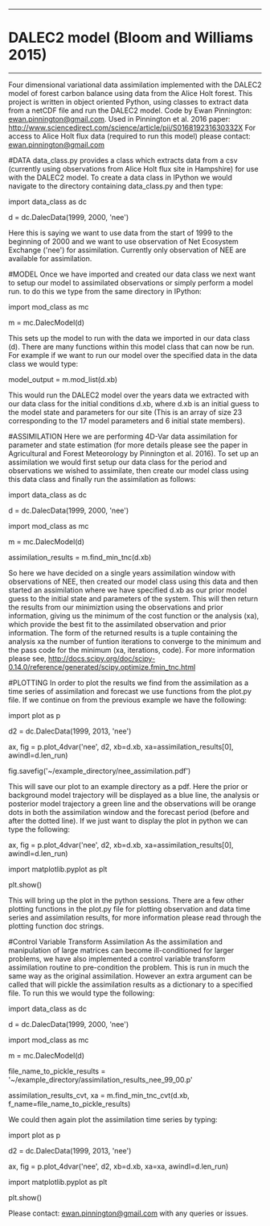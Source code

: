 

------------------------------------------------------------------------------
# DALEC2 model (Bloom and Williams 2015)
------------------------------------------------------------------------------

Four dimensional variational data assimilation implemented with the DALEC2 model of forest carbon balance using data from the Alice Holt forest.
This project is written in object oriented Python, using classes to extract data from a netCDF file and run the DALEC2
model. 
Code by Ewan Pinnington: ewan.pinnington@gmail.com. 
Used in Pinnington et al. 2016 paper: http://www.sciencedirect.com/science/article/pii/S016819231630332X
For access to Alice Holt flux data (required to run this model) please contact: ewan.pinnington@gmail.com


#DATA
data_class.py provides a class which extracts data from a csv (currently using observations from Alice Holt flux site in
Hampshire) for use with the DALEC2 model. To create a data class in IPython we would navigate to the directory
containing data_class.py and then type:

import data_class as dc

d = dc.DalecData(1999, 2000, 'nee')

Here this is saying we want to use data from the start of 1999 to the beginning of 2000 and we want to use observation
of Net Ecosystem Exchange ('nee') for assimilation. Currently only observation of NEE are available for assimilation.


#MODEL
Once we have imported and created our data class we next want to setup our model to assimilated observations or simply
perform a model run. to do this we type from the same directory in IPython:

import mod_class as mc

m = mc.DalecModel(d)

This sets up the model to run with the data we imported in our data class (d). There are many functions within this
model class that can now be run. For example if we want to run our model over the specified data in the data class we
would type:

model_output = m.mod_list(d.xb)

This would run the DALEC2 model over the years data we extracted with our data class for the initial conditions d.xb,
where d.xb is an initial guess to the model state and parameters for our site (This is an array of size 23 corresponding
to the 17 model parameters and 6 initial state members).


#ASSIMILATION
Here we are performing 4D-Var data assimilation for parameter and state estimation (for more details please see the
paper in Agricultural and Forest Meteorology by Pinnington et al. 2016). To set up an assimilation we would first setup
our data class for the period and observations we wished to assimilate, then create our model class using this data
class and finally run the assimilation as follows:

import data_class as dc

d = dc.DalecData(1999, 2000, 'nee')

import mod_class as mc

m = mc.DalecModel(d)

assimilation_results = m.find_min_tnc(d.xb)

So here we have decided on a single years assimilation window with observations of NEE, then created our model class
using this data and then started an assimilation where we have specified d.xb as our prior model guess to the initial
state and parameters of the system. This will then return the results from our minimiztion using the observations and
prior information, giving us the minimum of the cost function or the analysis (xa), which provide the best fit to the
assimilated observation and prior information. The form of the returned results is a tuple containing the analysis xa
the number of funtion iterations to converge to the minimum and the pass code for the minimum (xa, iterations, code).
For more information please see, http://docs.scipy.org/doc/scipy-0.14.0/reference/generated/scipy.optimize.fmin_tnc.html


#PLOTTING
In order to plot the results we find from the assimilation as a time series of assimilation and forecast we use
functions from the plot.py file. If we continue on from the previous example we have the following:

import plot as p

d2 = dc.DalecData(1999, 2013, 'nee')

ax, fig = p.plot_4dvar('nee', d2, xb=d.xb, xa=assimilation_results[0], awindl=d.len_run)

fig.savefig('~/example_directory/nee_assimilation.pdf')

This will save our plot to an example directory as a pdf. Here the prior or background model trajectory will be
displayed as a blue line, the analysis or posterior model trajectory a green line and the observations will be orange
dots in both the assimilation window and the forecast period (before and after the dotted line). If we just want to
display the plot in python we can type the following:

ax, fig = p.plot_4dvar('nee', d2, xb=d.xb, xa=assimilation_results[0], awindl=d.len_run)

import matplotlib.pyplot as plt

plt.show()

This will bring up the plot in the python sessions. There are a few other plotting functions in the plot.py file for
plotting observation and data time series and assimilation results, for more information please read through the
plotting function doc strings.


#Control Variable Transform Assimilation
As the assimilation and manipulation of large matrices can become ill-conditioned for larger problems, we have also
implemented a control variable transform assimilation routine to pre-condition the problem. This is run in much the
same way as the original assimilation. However an extra argument can be called that will pickle the assimilation results
as a dictionary to a specified file. To run this we would type the following:

import data_class as dc

d = dc.DalecData(1999, 2000, 'nee')

import mod_class as mc

m = mc.DalecModel(d)

file_name_to_pickle_results = '~/example_directory/assimilation_results_nee_99_00.p'

assimilation_results_cvt, xa = m.find_min_tnc_cvt(d.xb, f_name=file_name_to_pickle_results)

We could then again plot the assimilation time series by typing:

import plot as p

d2 = dc.DalecData(1999, 2013, 'nee')

ax, fig = p.plot_4dvar('nee', d2, xb=d.xb, xa=xa, awindl=d.len_run)

import matplotlib.pyplot as plt

plt.show()


Please contact: ewan.pinnington@gmail.com with any queries or issues.
